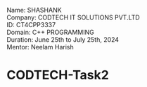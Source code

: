 Name: SHASHANK  
Company: CODTECH IT SOLUTIONS PVT.LTD  
ID: CT4CPP3337  
Domain: C++ PROGRAMMING  
Duration: June 25th to July 25th, 2024  
Mentor: Neelam Harish  

# CODTECH-Task2
